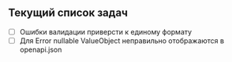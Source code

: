 ## Текущий список задач

- [ ] Ошибки валидации приверсти к единому формату
- [ ] Для Error nullable ValueObject неправильно отображаются в openapi.json